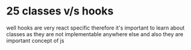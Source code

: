 # 25 classes v/s hooks

well hooks are very react specific therefore it's important to learn about classes as they are not implementable anywhere else and also they are important concept of js 